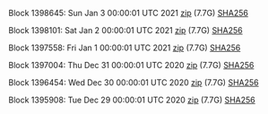 Block 1398645: Sun Jan  3 00:00:01 UTC 2021 [zip](https://dash-bootstrap.ams3.digitaloceanspaces.com/mainnet/2021-01-03/bootstrap.dat.zip) (7.7G) [SHA256](https://dash-bootstrap.ams3.digitaloceanspaces.com/mainnet/2021-01-03/sha256.txt)

Block 1398101: Sat Jan  2 00:00:01 UTC 2021 [zip](https://dash-bootstrap.ams3.digitaloceanspaces.com/mainnet/2021-01-02/bootstrap.dat.zip) (7.7G) [SHA256](https://dash-bootstrap.ams3.digitaloceanspaces.com/mainnet/2021-01-02/sha256.txt)

Block 1397558: Fri Jan  1 00:00:01 UTC 2021 [zip](https://dash-bootstrap.ams3.digitaloceanspaces.com/mainnet/2021-01-01/bootstrap.dat.zip) (7.7G) [SHA256](https://dash-bootstrap.ams3.digitaloceanspaces.com/mainnet/2021-01-01/sha256.txt)

Block 1397004: Thu Dec 31 00:00:01 UTC 2020 [zip](https://dash-bootstrap.ams3.digitaloceanspaces.com/mainnet/2020-12-31/bootstrap.dat.zip) (7.7G) [SHA256](https://dash-bootstrap.ams3.digitaloceanspaces.com/mainnet/2020-12-31/sha256.txt)

Block 1396454: Wed Dec 30 00:00:01 UTC 2020 [zip](https://dash-bootstrap.ams3.digitaloceanspaces.com/mainnet/2020-12-30/bootstrap.dat.zip) (7.7G) [SHA256](https://dash-bootstrap.ams3.digitaloceanspaces.com/mainnet/2020-12-30/sha256.txt)

Block 1395908: Tue Dec 29 00:00:01 UTC 2020 [zip](https://dash-bootstrap.ams3.digitaloceanspaces.com/mainnet/2020-12-29/bootstrap.dat.zip) (7.7G) [SHA256](https://dash-bootstrap.ams3.digitaloceanspaces.com/mainnet/2020-12-29/sha256.txt)
